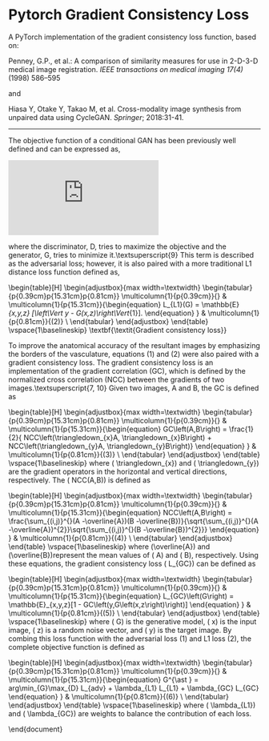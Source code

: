 # Pytorch Gradient Consistency Loss
A PyTorch implementation of the gradient consistency loss function, based on:

Penney, G.P., et al.: A comparison of similarity measures for use in 2-D-3-D medical image registration. _IEEE transactions on medical imaging 17(4)_ (1998) 586–595 

and 

Hiasa Y, Otake Y, Takao M, et al. Cross-modality image synthesis from unpaired data using CycleGAN. _Springer_; 2018:31-41.


****************************************************************************************************************************

The objective function of a conditional GAN has been previously well defined and can be expressed as,

![equation](https://latex.codecogs.com/gif.latex?%5Cbegin%7Bequation%7D%20L_%7Badv%7D%28G%2CD%29%20%3D%20%5Cmathbb%7BE%7D_%7Bx%2Cy%7D%5BlogD%28x%2C%20y%29%5D%20&plus;%20%5Cmathbb%7BE%7D_%7Bx%2Cz%7D%5Blog%281%20-%20D%28x%2C%20G%28x%2C%20z%29%29%5D%2C%20%5Cend%7Bequation%7D)

where the discriminator, D, tries to maximize the objective and the generator, G, tries to minimize it.\textsuperscript{9} This term is described as the adversarial loss; however, it is also paired with a more traditional L1 distance loss function defined as,

\begin{table}[H]
\begin{adjustbox}{max width=\textwidth}
\begin{tabular}{p{0.39cm}p{15.31cm}p{0.81cm}}
\multicolumn{1}{p{0.39cm}}{} & 
\multicolumn{1}{p{15.31cm}}{\begin{equation}
L_{L1}(G)  = \mathbb{E}_{x,y,z} [\left\Vert y - G(x,z)\right\Vert_{1}].
\end{equation}
} & 
\multicolumn{1}{p{0.81cm}}{(2)} \\ 
\end{tabular}
\end{adjustbox}
\end{table}
\vspace{1\baselineskip}
\textbf{\textit{Gradient consistency loss}}

To improve the anatomical accuracy of the resultant images by emphasizing the borders of the vasculature, equations (1) and (2) were also paired with a gradient consistency loss. The gradient consistency loss is an implementation of the gradient correlation (GC), which is defined by the normalized cross correlation (NCC) between the gradients of two images.\textsuperscript{7, 10} Given two images, A and B, the GC is defined as

\begin{table}[H]
\begin{adjustbox}{max width=\textwidth}
\begin{tabular}{p{0.39cm}p{15.31cm}p{0.81cm}}
\multicolumn{1}{p{0.39cm}}{} & 
\multicolumn{1}{p{15.31cm}}{\begin{equation}
GC\left(A,B\right) = \frac{1}{2}\{ NCC\left(\triangledown_{x}A, \triangledown_{x}B\right) + NCC\left(\triangledown_{y}A, \triangledown_{y}B\right)\} 
\end{equation}
} & 
\multicolumn{1}{p{0.81cm}}{(3)} \\ 
\end{tabular}
\end{adjustbox}
\end{table}
\vspace{1\baselineskip}
where \( \triangledown_{x}\) and \( \triangledown_{y}\) are the gradient operators in the horizontal and vertical directions, respectively. The \( NCC(A,B)\) is defined as 

\begin{table}[H]
\begin{adjustbox}{max width=\textwidth}
\begin{tabular}{p{0.39cm}p{15.31cm}p{0.81cm}}
\multicolumn{1}{p{0.39cm}}{} & 
\multicolumn{1}{p{15.31cm}}{\begin{equation}
NCC\left(A,B\right) = \frac{\sum_{(i,j)}^{}(A -\overline{A})(B -\overline{B})}{\sqrt{\sum_{(i,j)}^{}(A -\overline{A})^{2}}\sqrt{\sum_{(i,j)}^{}(B -\overline{B})^{2}}}
\end{equation}
} & 
\multicolumn{1}{p{0.81cm}}{(4)} \\ 
\end{tabular}
\end{adjustbox}
\end{table}
\vspace{1\baselineskip}
where \(\overline{A}\) and \(\overline{B}\)represent the mean values of \( A\) and \( B\), respectively. Using these equations, the gradient consistency loss \( L_{GC}\) can be defined as

\begin{table}[H]
\begin{adjustbox}{max width=\textwidth}
\begin{tabular}{p{0.39cm}p{15.31cm}p{0.81cm}}
\multicolumn{1}{p{0.39cm}}{} & 
\multicolumn{1}{p{15.31cm}}{\begin{equation}
L_{GC}\left(G\right) = \mathbb{E}_{x,y,z}[1 - GC\left(y,G\left(x,z\right)\right)]
\end{equation}
} & 
\multicolumn{1}{p{0.81cm}}{(5)} \\ 
\end{tabular}
\end{adjustbox}
\end{table}
\vspace{1\baselineskip}
where \( G\) is the generative model, \( x\) is the input image, \( z\) is a random noise vector, and \( y\) is the target image. By combing this loss function with the adversarial loss (1) and L1 loss (2), the complete objective function is defined as 

\begin{table}[H]
\begin{adjustbox}{max width=\textwidth}
\begin{tabular}{p{0.39cm}p{15.31cm}p{0.81cm}}
\multicolumn{1}{p{0.39cm}}{} & 
\multicolumn{1}{p{15.31cm}}{\begin{equation}
G^{\ast } = arg\min_{G}\max_{D} L_{adv} + \lambda_{L1} L_{L1} + \lambda_{GC} L_{GC}
\end{equation}
} & 
\multicolumn{1}{p{0.81cm}}{(6)} \\ 
\end{tabular}
\end{adjustbox}
\end{table}
\vspace{1\baselineskip}
where \( \lambda_{L1}\) and \( \lambda_{GC}\) are weights to balance the contribution of each loss.

\end{document}
